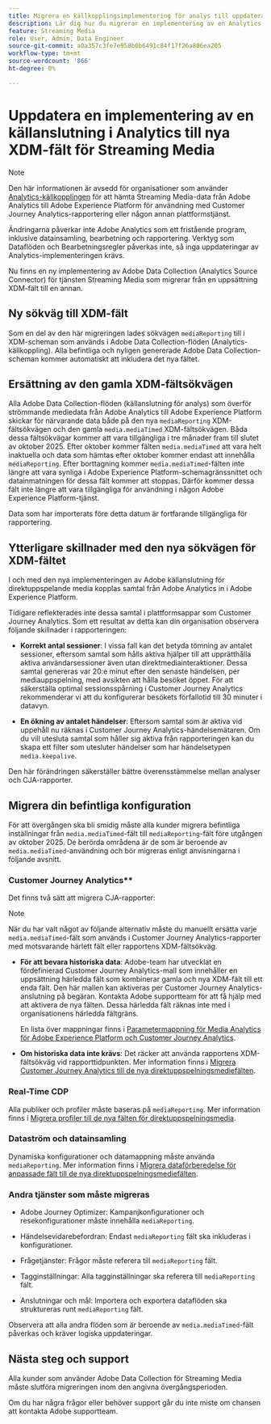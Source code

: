 ```yaml
---
title: Migrera en källkopplingsimplementering för analys till uppdaterade XDM Streaming Media-fält
description: Lär dig hur du migrerar en implementering av en Analytics-källanslutning till uppdaterade XDM Streaming Media-fält
feature: Streaming Media
role: User, Admin, Data Engineer
source-git-commit: a0a357c3fe7e958b0b6491c84f17f26a806ea205
workflow-type: tm+mt
source-wordcount: '866'
ht-degree: 0%

---
```


# Uppdatera en implementering av en källanslutning i Analytics till nya XDM-fält för Streaming Media

>[!NOTE]
>
>Den här informationen är avsedd för organisationer som använder [Analytics-källkopplingen](https://experienceleague.adobe.com/sv/docs/experience-platform/sources/connectors/adobe-applications/analytics) för att hämta Streaming Media-data från Adobe Analytics till Adobe Experience Platform för användning med Customer Journey Analytics-rapportering eller någon annan plattformstjänst.
>
>Ändringarna påverkar inte Adobe Analytics som ett fristående program, inklusive datainsamling, bearbetning och rapportering. Verktyg som Dataflöden och Bearbetningsregler påverkas inte, så inga uppdateringar av Analytics-implementeringen krävs.

Nu finns en ny implementering av Adobe Data Collection (Analytics Source Connector) för tjänsten Streaming Media som migrerar från en uppsättning XDM-fält till en annan.

## Ny sökväg till XDM-fält

Som en del av den här migreringen lades sökvägen `mediaReporting` till i XDM-scheman som används i Adobe Data Collection-flöden (Analytics-källkoppling). Alla befintliga och nyligen genererade Adobe Data Collection-scheman kommer automatiskt att inkludera det nya fältet.

## Ersättning av den gamla XDM-fältsökvägen

Alla Adobe Data Collection-flöden (källanslutning för analys) som överför strömmande mediedata från Adobe Analytics till Adobe Experience Platform skickar för närvarande data både på den nya `mediaReporting` XDM-fältsökvägen och den gamla `media.mediaTimed` XDM-fältsökvägen. Båda dessa fältsökvägar kommer att vara tillgängliga i tre månader fram till slutet av oktober 2025. Efter oktober kommer fälten `media.mediaTimed` att vara helt inaktuella och data som hämtas efter oktober kommer endast att innehålla `mediaReporting`. Efter borttagning kommer `media.mediaTimed`-fälten inte längre att vara synliga i Adobe Experience Platform-schemagränssnittet och datainmatningen för dessa fält kommer att stoppas. Därför kommer dessa fält inte längre att vara tillgängliga för användning i någon Adobe Experience Platform-tjänst.

Data som har importerats före detta datum är fortfarande tillgängliga för rapportering.

## Ytterligare skillnader med den nya sökvägen för XDM-fältet

I och med den nya implementeringen av Adobe källanslutning för direktuppspelande media kopplas samtal från Adobe Analytics in i Adobe Experience Platform.

Tidigare reflekterades inte dessa samtal i plattformsappar som Customer Journey Analytics. Som ett resultat av detta kan din organisation observera följande skillnader i rapporteringen:

* **Korrekt antal sessioner**: I vissa fall kan det betyda tömning av antalet sessioner, eftersom samtal som hålls aktiva hjälper till att upprätthålla aktiva användarsessioner även utan direktmediainteraktioner. Dessa samtal genereras var 20:e minut efter den senaste händelsen, per mediauppspelning, med avsikten att hålla besöket öppet. För att säkerställa optimal sessionsspårning i Customer Journey Analytics rekommenderar vi att du konfigurerar besökets förfallotid till 30 minuter i datavyn.

* **En ökning av antalet händelser**: Eftersom samtal som är aktiva vid uppehåll nu räknas i Customer Journey Analytics-händelsemätaren. Om du vill utesluta samtal som håller sig aktiva från rapporteringen kan du skapa ett filter som utesluter händelser som har händelsetypen `media.keepalive`.

Den här förändringen säkerställer bättre överensstämmelse mellan analyser och CJA-rapporter.

## Migrera din befintliga konfiguration

För att övergången ska bli smidig måste alla kunder migrera befintliga inställningar från `media.mediaTimed`-fält till `mediaReporting`-fält före utgången av oktober 2025. De berörda områdena är de som är beroende av `media.mediaTimed`-användning och bör migreras enligt anvisningarna i följande avsnitt.

### Customer Journey Analytics**

Det finns två sätt att migrera CJA-rapporter:

>[!NOTE]
>
>När du har valt något av följande alternativ måste du manuellt ersätta varje `media.mediaTimed`-fält som används i Customer Journey Analytics-rapporter med motsvarande härlett fält eller rapportens XDM-fältsökväg.

* **För att bevara historiska data**: Adobe-team har utvecklat en fördefinierad Customer Journey Analytics-mall som innehåller en uppsättning härledda fält som kombinerar gamla och nya XDM-fält till ett enda fält. Den här mallen kan aktiveras per Customer Journey Analytics-anslutning på begäran. Kontakta Adobe supportteam för att få hjälp med att aktivera de nya fälten. Dessa härledda fält räknas inte med i organisationens härledda fältgräns.

  En lista över mappningar finns i [Parametermappning för Media Analytics för Adobe Experience Platform och Customer Journey Analytics](/help/use-cases/xdm-updates/parameters-mapping.md).

* **Om historiska data inte krävs**: Det räcker att använda rapportens XDM-fältsökväg vid rapporttidpunkten. Mer information finns i [Migrera Customer Journey Analytics till de nya direktuppspelningsmediefälten](/help/use-cases/xdm-updates/migrate-cja-setup.md).

### Real-Time CDP

Alla publiker och profiler måste baseras på `mediaReporting`. Mer information finns i [Migrera profiler till de nya fälten för direktuppspelningsmedia](/help/use-cases/xdm-updates/migrate-profiles.md).

### Dataström och datainsamling

Dynamiska konfigurationer och datamappning måste använda `mediaReporting`. Mer information finns i [Migrera dataförberedelse för anpassade fält till de nya direktuppspelningsmediefälten](/help/use-cases/xdm-updates/migrate-dataprep.md).

### Andra tjänster som måste migreras

* Adobe Journey Optimizer: Kampanjkonfigurationer och resekonfigurationer måste innehålla `mediaReporting`.

* Händelsevidarebefordran: Endast `mediaReporting` fält ska inkluderas i konfigurationer.

* Frågetjänster: Frågor måste referera till `mediaReporting` fält.

* Tagginställningar: Alla tagginställningar ska referera till `mediaReporting` fält.

* Anslutningar och mål: Importera och exportera dataflöden ska struktureras runt `mediaReporting` fält.

Observera att alla andra flöden som är beroende av `media.mediaTimed`-fält påverkas och kräver logiska uppdateringar.

## Nästa steg och support

Alla kunder som använder Adobe Data Collection för Streaming Media måste slutföra migreringen inom den angivna övergångsperioden.

Om du har några frågor eller behöver support går du inte miste om chansen att kontakta Adobe supportteam.

